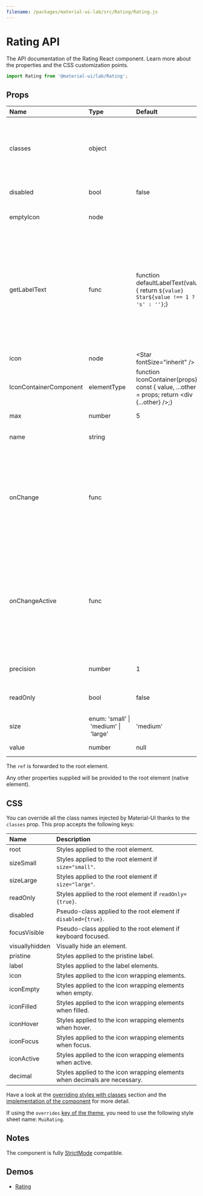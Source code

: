 ```yaml
---
filename: /packages/material-ui-lab/src/Rating/Rating.js
---
```


<!--- This documentation is automatically generated, do not try to edit it. -->

# Rating API

<p class="description">The API documentation of the Rating React component. Learn more about the properties and the CSS customization points.</p>

```js
import Rating from '@material-ui/lab/Rating';
```



## Props

| Name | Type | Default | Description |
|:-----|:-----|:--------|:------------|
| <span class="prop-name">classes</span> | <span class="prop-type">object</span> |  | Override or extend the styles applied to the component. See [CSS API](#css) below for more details. |
| <span class="prop-name">disabled</span> | <span class="prop-type">bool</span> | <span class="prop-default">false</span> | If `true`, the rating will be disabled. |
| <span class="prop-name">emptyIcon</span> | <span class="prop-type">node</span> |  | The icon to display when empty. |
| <span class="prop-name">getLabelText</span> | <span class="prop-type">func</span> | <span class="prop-default">function defaultLabelText(value) {  return `${value} Star${value !== 1 ? 's' : ''}`;}</span> | Accepts a function which returns a string value that provides a user-friendly name for the current value of the rating.<br><br>**Signature:**<br>`function(value: number) => void`<br>*value:* The rating label's value to format |
| <span class="prop-name">icon</span> | <span class="prop-type">node</span> | <span class="prop-default">&lt;Star fontSize="inherit" /></span> | The icon to display. |
| <span class="prop-name">IconContainerComponent</span> | <span class="prop-type">elementType</span> | <span class="prop-default">function IconContainer(props) {  const { value, ...other } = props;  return &lt;div {...other} />;}</span> | The component containing the icon. |
| <span class="prop-name">max</span> | <span class="prop-type">number</span> | <span class="prop-default">5</span> | Maximum rating. |
| <span class="prop-name">name</span> | <span class="prop-type">string</span> |  | Name attribute of the radio `input` elements. |
| <span class="prop-name">onChange</span> | <span class="prop-type">func</span> |  | Callback fired when the value changes.<br><br>**Signature:**<br>`function(event: object, value: number) => void`<br>*event:* The event source of the callback<br>*value:* The new value |
| <span class="prop-name">onChangeActive</span> | <span class="prop-type">func</span> |  | Callback function that is fired when the hover state changes.<br><br>**Signature:**<br>`function(event: object, value: any) => void`<br>*event:* The event source of the callback<br>*value:* The new value |
| <span class="prop-name">precision</span> | <span class="prop-type">number</span> | <span class="prop-default">1</span> | The minimum increment value change allowed. |
| <span class="prop-name">readOnly</span> | <span class="prop-type">bool</span> | <span class="prop-default">false</span> | Removes all hover effects and pointer events. |
| <span class="prop-name">size</span> | <span class="prop-type">enum:&nbsp;'small'&nbsp;&#124;<br>&nbsp;'medium'&nbsp;&#124;<br>&nbsp;'large'<br></span> | <span class="prop-default">'medium'</span> | The size of the rating. |
| <span class="prop-name">value</span> | <span class="prop-type">number</span> | <span class="prop-default">null</span> | The rating value. |

The `ref` is forwarded to the root element.

Any other properties supplied will be provided to the root element (native element).

## CSS

You can override all the class names injected by Material-UI thanks to the `classes` prop.
This prop accepts the following keys:


| Name | Description |
|:-----|:------------|
| <span class="prop-name">root</span> | Styles applied to the root element.
| <span class="prop-name">sizeSmall</span> | Styles applied to the root element if `size="small"`.
| <span class="prop-name">sizeLarge</span> | Styles applied to the root element if `size="large"`.
| <span class="prop-name">readOnly</span> | Styles applied to the root element if `readOnly={true}`.
| <span class="prop-name">disabled</span> | Pseudo-class applied to the root element if `disabled={true}`.
| <span class="prop-name">focusVisible</span> | Pseudo-class applied to the root element if keyboard focused.
| <span class="prop-name">visuallyhidden</span> | Visually hide an element.
| <span class="prop-name">pristine</span> | Styles applied to the pristine label.
| <span class="prop-name">label</span> | Styles applied to the label elements.
| <span class="prop-name">icon</span> | Styles applied to the icon wrapping elements.
| <span class="prop-name">iconEmpty</span> | Styles applied to the icon wrapping elements when empty.
| <span class="prop-name">iconFilled</span> | Styles applied to the icon wrapping elements when filled.
| <span class="prop-name">iconHover</span> | Styles applied to the icon wrapping elements when hover.
| <span class="prop-name">iconFocus</span> | Styles applied to the icon wrapping elements when focus.
| <span class="prop-name">iconActive</span> | Styles applied to the icon wrapping elements when active.
| <span class="prop-name">decimal</span> | Styles applied to the icon wrapping elements when decimals are necessary.

Have a look at the [overriding styles with classes](/customization/components/#overriding-styles-with-classes) section
and the [implementation of the component](https://github.com/mui-org/material-ui/blob/master/packages/material-ui-lab/src/Rating/Rating.js)
for more detail.

If using the `overrides` [key of the theme](/customization/themes/#css),
you need to use the following style sheet name: `MuiRating`.

## Notes

The component is fully [StrictMode](https://reactjs.org/docs/strict-mode.html) compatible.

## Demos

- [Rating](/components/rating/)

